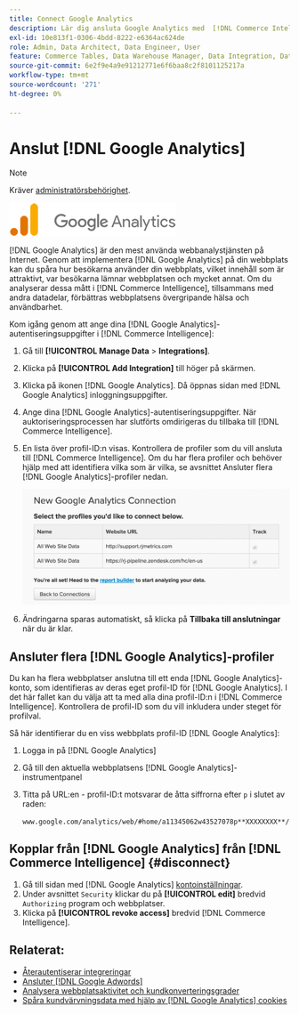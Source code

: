 ```yaml
---
title: Connect Google Analytics
description: Lär dig ansluta Google Analytics med  [!DNL Commerce Intelligence].
exl-id: 10e813f1-0306-4bdd-8222-e6364ac624de
role: Admin, Data Architect, Data Engineer, User
feature: Commerce Tables, Data Warehouse Manager, Data Integration, Data Import/Export
source-git-commit: 6e2f9e4a9e91212771e6f6baa8c2f8101125217a
workflow-type: tm+mt
source-wordcount: '271'
ht-degree: 0%

---
```


# Anslut [!DNL Google Analytics]

>[!NOTE]
>
>Kräver [administratörsbehörighet](../../../administrator/user-management/user-management.md).

![](../../../assets/google-analytics-logo.png)

[!DNL Google Analytics] är den mest använda webbanalystjänsten på Internet. Genom att implementera [!DNL Google Analytics] på din webbplats kan du spåra hur besökarna använder din webbplats, vilket innehåll som är attraktivt, var besökarna lämnar webbplatsen och mycket annat. Om du analyserar dessa mått i [!DNL Commerce Intelligence], tillsammans med andra datadelar, förbättras webbplatsens övergripande hälsa och användbarhet.

Kom igång genom att ange dina [!DNL Google Analytics]-autentiseringsuppgifter i [!DNL Commerce Intelligence]:

1. Gå till **[!UICONTROL Manage Data** > **Integrations]**.

1. Klicka på **[!UICONTROL Add Integration]** till höger på skärmen.

1. Klicka på ikonen [!DNL Google Analytics]. Då öppnas sidan med [!DNL Google Analytics] inloggningsuppgifter.

1. Ange dina [!DNL Google Analytics]-autentiseringsuppgifter. När auktoriseringsprocessen har slutförts omdirigeras du tillbaka till [!DNL Commerce Intelligence].

1. En lista över profil-ID:n visas. Kontrollera de profiler som du vill ansluta till [!DNL Commerce Intelligence]. Om du har flera profiler och behöver hjälp med att identifiera vilka som är vilka, se avsnittet Ansluter flera [!DNL Google Analytics]-profiler nedan.

   ![](../../../assets/list-profile-id.png)<!--{: width="600px"}-->

1. Ändringarna sparas automatiskt, så klicka på **Tillbaka till anslutningar** när du är klar.

## Ansluter flera [!DNL Google Analytics]-profiler

Du kan ha flera webbplatser anslutna till ett enda [!DNL Google Analytics]-konto, som identifieras av deras eget profil-ID för [!DNL Google Analytics]. I det här fallet kan du välja att ta med alla dina profil-ID:n i [!DNL Commerce Intelligence]. Kontrollera de profil-ID som du vill inkludera under steget för profilval.

Så här identifierar du en viss webbplats profil-ID [!DNL Google Analytics]:

1. Logga in på [!DNL Google Analytics]
1. Gå till den aktuella webbplatsens [!DNL Google Analytics]-instrumentpanel
1. Titta på URL:en - profil-ID:t motsvarar de åtta siffrorna efter `p` i slutet av raden:

   `www.google.com/analytics/web/#home/a11345062w43527078p**XXXXXXXX**/`

## Kopplar från [!DNL Google Analytics] från [!DNL Commerce Intelligence] {#disconnect}

1. Gå till sidan med [!DNL Google Analytics] [kontoinställningar](https://accounts.google.com/).
1. Under avsnittet `Security` klickar du på **[!UICONTROL edit]** bredvid `Authorizing` program och webbplatser.
1. Klicka på **[!UICONTROL revoke access]** bredvid [!DNL Commerce Intelligence].

## Relaterat:

* [Återautentiserar integreringar](https://experienceleague.adobe.com/docs/commerce-knowledge-base/kb/how-to/mbi-reauthenticating-integrations.html)
* [Ansluter  [!DNL Google Adwords]](../integrations/google-adwords.md)
* [Analysera webbplatsaktivitet och kundkonverteringsgrader](../../analysis/web-act-cust-conversion.md)
* [Spåra kundvärvningsdata med hjälp av  [!DNL Google Analytics] cookies](../../analysis/google-track-user-acq.md)
